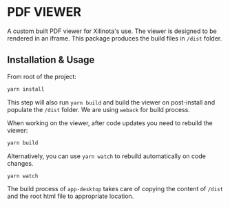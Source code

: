 # PDF VIEWER

A custom built PDF viewer for Xilinota's use.
The viewer is designed to be rendered in an iframe.
This package produces the build files in `/dist` folder.

## Installation & Usage

From root of the project:

```bash
yarn install
```
This step will also run `yarn build` and build the viewer on post-install and populate the `/dist` folder.
We are using `weback` for build process.

When working on the viewer, after code updates you need to rebuild the viewer:

```bash
yarn build
```

Alternatively, you can use `yarn watch` to rebuild automatically on code changes.

```bash
yarn watch
```

The build process of `app-desktop` takes care of copying the content of `/dist` and the root html file to appropriate location.
